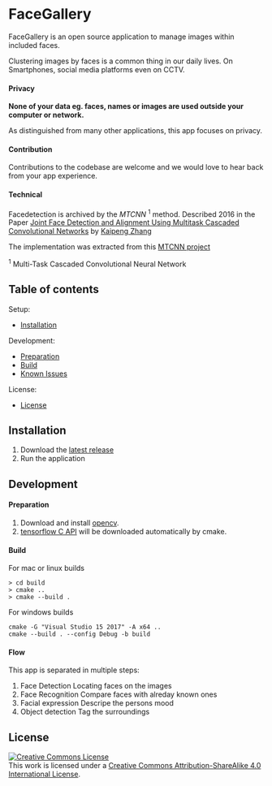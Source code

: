 # FaceGallery

FaceGallery is an open source application to manage images within included faces.

Clustering images by faces is a common thing in our daily lives. On Smartphones,
social media platforms even on CCTV.

#### Privacy
**None of your data eg. faces, names or images are used outside your computer or network.**

As distinguished from many other applications, this app focuses on privacy.

#### Contribution
Contributions to the codebase are welcome and we would love to hear back from your app experience.

#### Technical
Facedetection is archived by the *MTCNN* <sup>1</sup> method.
Described 2016 in the Paper 
    [Joint Face Detection and Alignment Using Multitask Cascaded Convolutional Networks](https://arxiv.org/abs/1604.02878) 
by [Kaipeng Zhang](http://kpzhang93.github.io/)

The implementation was extracted from this [MTCNN project](https://github.com/OAID/FaceDetection)

<sup>1</sup> Multi-Task Cascaded Convolutional Neural Network

## Table of contents

Setup:

  * <a href='#installation'>Installation</a><br>

Development:

  * <a href='#preparation'>Preparation</a><br>
  * <a href='#build'>Build</a><br>
  * <a href='https://github.com/thebino/FaceGallery/issues'>Known Issues</a><br>

License:
  * <a href='#license'>License</a><br>


## Installation
1. Download the [latest release](https://github.com/thebino/FaceGallery/releases)
2. Run the application

## Development
#### Preparation
1. Download and install [opencv](https://opencv.org/releases/).
2. [tensorflow C API](https://www.tensorflow.org/install/lang_c) will be downloaded automatically by cmake.

#### Build
For mac or linux builds
```shell script
> cd build
> cmake ..
> cmake --build .
```

For windows builds
```shell script
cmake -G "Visual Studio 15 2017" -A x64 ..
cmake --build . --config Debug -b build
```

#### Flow
This app is separated in multiple steps:

1. Face Detection
Locating faces on the images
2. Face Recognition
Compare faces with alreday known ones
3. Facial expression
Descripe the persons mood
4. Object detection
Tag the surroundings


## License
<a rel="license" href="http://creativecommons.org/licenses/by-sa/4.0/"><img alt="Creative Commons License" style="border-width:0" src="https://i.creativecommons.org/l/by-sa/4.0/88x31.png" /></a><br />This work is licensed under a <a rel="license" href="http://creativecommons.org/licenses/by-sa/4.0/">Creative Commons Attribution-ShareAlike 4.0 International License</a>.
